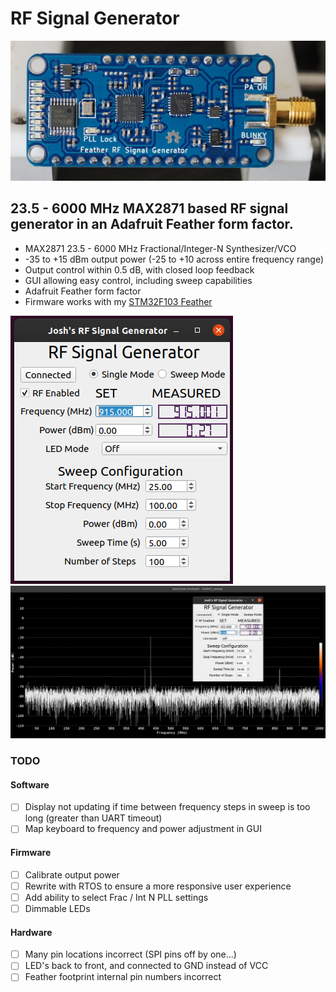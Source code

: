 # RF Signal Generator

![Signal Generator](docs/rf-sig-gen-small.JPG)

## 23.5 - 6000 MHz MAX2871 based RF signal generator in an Adafruit Feather form factor.
- MAX2871 23.5 - 6000 MHz Fractional/Integer-N Synthesizer/VCO
- -35 to +15 dBm output power (-25 to +10 across entire frequency range)
- Output control within 0.5 dB, with closed loop feedback
- GUI allowing easy control, including sweep capabilities
- Adafruit Feather form factor
- Firmware works with my [STM32F103 Feather](https://github.com/joshajohnson/stm32f103-feather)

![GUI](docs/gui.png)
![GUI with hackrf_sweep spectrum view](docs/hackrf-sweep-433.png)

### TODO

#### Software
- [ ] Display not updating if time between frequency steps in sweep is too long (greater than UART timeout)
- [ ] Map keyboard to frequency and power adjustment in GUI

#### Firmware
- [ ] Calibrate output power
- [ ] Rewrite with RTOS to ensure a more responsive user experience
- [ ] Add ability to select Frac / Int N PLL settings
- [ ] Dimmable LEDs

#### Hardware
- [ ] Many pin locations incorrect (SPI pins off by one...)
- [ ] LED's back to front, and connected to GND instead of VCC
- [ ] Feather footprint internal pin numbers incorrect
